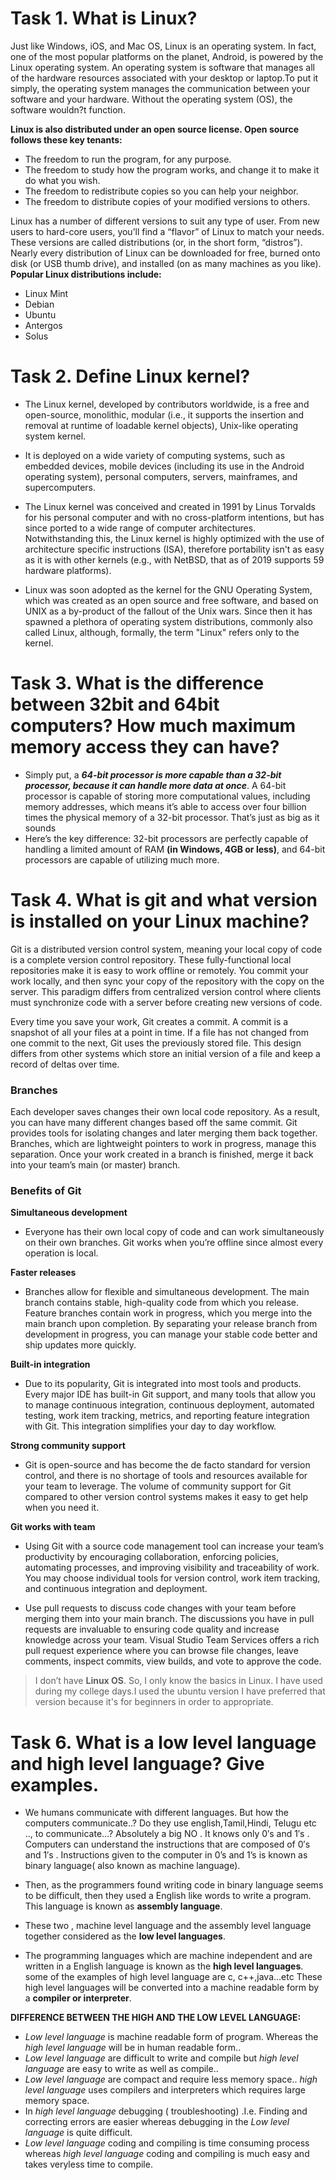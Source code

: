 # Task 1. What is Linux?
Just like Windows, iOS, and Mac OS, Linux is an operating system. In fact, one of the most popular platforms on the planet, Android, is powered by the Linux operating system. An operating system is software that manages all of the hardware resources associated with your desktop or laptop.To put it simply, the operating system manages the communication between your software and your hardware. Without the operating system (OS), the software wouldn?t function.

**Linux is also distributed under an open source license. Open source follows these key tenants:**
- The freedom to run the program, for any purpose.
- The freedom to study how the program works, and change it to make it do what you wish.
- The freedom to redistribute copies so you can help your neighbor.
- The freedom to distribute copies of your modified versions to others.

Linux has a number of different versions to suit any type of user. From new users to hard-core users, you’ll find a “flavor” of Linux to match your needs. These versions are called distributions (or, in the short form, “distros”). Nearly every distribution of Linux can be downloaded for free, burned onto disk (or USB thumb drive), and installed (on as many machines as you like).
**Popular Linux distributions include:**
- Linux Mint
- Debian
- Ubuntu
- Antergos
- Solus

# Task 2. Define Linux kernel?
- The Linux kernel, developed by contributors worldwide, is a free and open-source, monolithic, modular (i.e., it supports the insertion and removal at runtime of loadable kernel objects), Unix-like operating system kernel.

- It is deployed on a wide variety of computing systems, such as embedded devices, mobile devices (including its use in the Android operating system), personal computers, servers, mainframes, and supercomputers.

- The Linux kernel was conceived and created in 1991 by Linus Torvalds for his personal computer and with no cross-platform intentions, but has since ported to a wide range of computer architectures. Notwithstanding this, the Linux kernel is highly optimized with the use of architecture specific instructions (ISA), therefore portability isn't as easy as it is with other kernels (e.g., with NetBSD, that as of 2019 supports 59 hardware platforms).

- Linux was soon adopted as the kernel for the GNU Operating System, which was created as an open source and free software, and based on UNIX as a by-product of the fallout of the Unix wars. Since then it has spawned a plethora of operating system distributions, commonly also called Linux, although, formally, the term "Linux" refers only to the kernel.

# Task 3.  What is the difference between 32bit and 64bit computers? How much maximum memory access they can have?
- Simply put, a ***64-bit processor is more capable than a 32-bit processor, because it can handle more data at once***. A 64-bit processor is capable of storing more computational values, including memory addresses, which means it’s able to access over four billion times the physical memory of a 32-bit processor. That’s just as big as it sounds
- Here’s the key difference: 32-bit processors are perfectly capable of handling a limited amount of RAM **(in Windows, 4GB or less)**, and 64-bit processors are capable of utilizing much more.

# Task 4. What is git and what version is installed on your Linux machine?
Git is a distributed version control system, meaning your local copy of code is a complete version control repository. These fully-functional local repositories make it is easy to work offline or remotely. You commit your work locally, and then sync your copy of the repository with the copy on the server. This paradigm differs from centralized version control where clients must synchronize code with a server before creating new versions of code.

Every time you save your work, Git creates a commit. A commit is a snapshot of all your files at a point in time. If a file has not changed from one commit to the next, Git uses the previously stored file. This design differs from other systems which store an initial version of a file and keep a record of deltas over time.

### Branches

Each developer saves changes their own local code repository. As a result, you can have many different changes based off the same commit. Git provides tools for isolating changes and later merging them back together. Branches, which are lightweight pointers to work in progress, manage this separation. Once your work created in a branch is finished, merge it back into your team’s main (or master) branch.

### Benefits of Git

**Simultaneous development**

- Everyone has their own local copy of code and can work simultaneously on their own branches. Git works when you’re offline since almost every operation is local.

**Faster releases**

- Branches allow for flexible and simultaneous development. The main branch contains stable, high-quality code from which you release. Feature branches contain work in progress, which you merge into the main branch upon completion. By separating your release branch from development in progress, you can manage your stable code better and ship updates more quickly.

**Built-in integration**

- Due to its popularity, Git is integrated into most tools and products. Every major IDE has built-in Git support, and many tools that allow you to manage continuous integration, continuous deployment, automated testing, work item tracking, metrics, and reporting feature integration with Git. This integration simplifies your day to day workflow.

**Strong community support**

- Git is open-source and has become the de facto standard for version control, and there is no shortage of tools and resources available for your team to leverage. The volume of community support for Git compared to other version control systems makes it easy to get help when you need it.

**Git works with team**

- Using Git with a source code management tool can increase your team’s productivity by encouraging collaboration, enforcing policies, automating processes, and improving visibility and traceability of work. You may choose individual tools for version control, work item tracking, and continuous integration and deployment.

- Use pull requests to discuss code changes with your team before merging them into your main branch. The discussions you have in pull requests are invaluable to ensuring code quality and increase knowledge across your team. Visual Studio Team Services offers a rich pull request experience where you can browse file changes, leave comments, inspect commits, view builds, and vote to approve the code.
> I don’t have **Linux OS**. So, I only know the basics in Linux. I have used during my college days.I used the ubuntu version I have preferred that version because it's for beginners in order to appropriate.

# Task 6. What is a low level language and high level language? Give examples.

- We humans communicate with different languages. But how the computers communicate..? Do they use english,Tamil,Hindi, Telugu etc .., to communicate…? Absolutely a big NO . It knows only 0′s and 1′s . Computers can understand the instructions that are composed of 0′s and 1′s . Instructions given to the computer in 0’s and 1’s is known as binary language( also known as machine language).

- Then, as the programmers found writing code in binary language seems to be difficult, then they used a English like words to write a program. This language is known as **assembly language**.

- These two , machine level language and the assembly level language together considered as the **low level languages**.

- The programming languages which are machine independent and are written in a English language is known as the **high level languages**. some of the examples of high level language are c, c++,java…etc
These high level languages will be converted into a machine readable form by a **compiler or interpreter**.

**DIFFERENCE BETWEEN THE HIGH AND THE LOW LEVEL LANGUAGE:**

- *Low level language* is machine readable form of program. Whereas the *high level language* will be in human readable form..
- *Low level language* are difficult to write and compile but *high level language* are easy to write as well as compile..
- *Low level language* are compact and require less memory space.. *high level language* uses compilers and interpreters which requires large memory space.
- In *high level language* debugging ( troubleshooting) .I.e. Finding and correcting errors are easier whereas debugging in the *Low level language* is quite difficult.
- *Low level language* coding and compiling is time consuming process whereas *high level language* coding and compiling is much easy and takes veryless time to compile.
